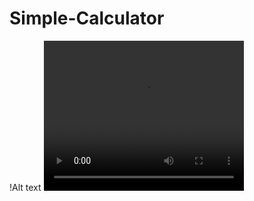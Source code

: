 # Simple-Calculator
!Alt text
<video width="320" height="240" controls>
  <source src="https://github.com/MahmoodAlmur/Simple-Calculator/blob/main/Calculator%202024-08-06%2020-51-45.mp4">
  Your browser does not support the video tag.
</video>

